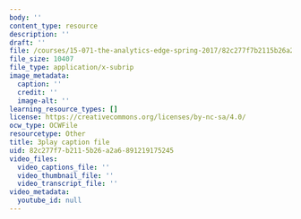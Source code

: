 ```yaml
---
body: ''
content_type: resource
description: ''
draft: ''
file: /courses/15-071-the-analytics-edge-spring-2017/82c277f7b2115b26a2a6891219175245_SBWns1XNcuY.vtt
file_size: 10407
file_type: application/x-subrip
image_metadata:
  caption: ''
  credit: ''
  image-alt: ''
learning_resource_types: []
license: https://creativecommons.org/licenses/by-nc-sa/4.0/
ocw_type: OCWFile
resourcetype: Other
title: 3play caption file
uid: 82c277f7-b211-5b26-a2a6-891219175245
video_files:
  video_captions_file: ''
  video_thumbnail_file: ''
  video_transcript_file: ''
video_metadata:
  youtube_id: null
---
```

